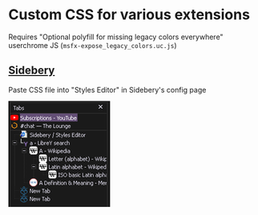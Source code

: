 # Custom CSS for various extensions

Requires "Optional polyfill for missing legacy colors everywhere" userchrome JS (`msfx-expose_legacy_colors.uc.js`)

## [Sidebery](https://addons.mozilla.org/en-US/firefox/addon/sidebery/)

Paste CSS file into "Styles Editor" in Sidebery's config page

![Sidebery preview](../.assets/sidebery.png)
